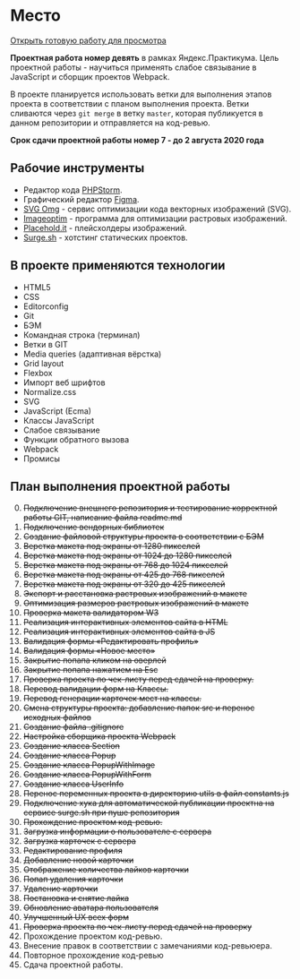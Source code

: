 # Место

[Открыть готовую работу для просмотра](http://yandex-praktikum-mesto-vanyapr.surge.sh/)

**Проектная работа номер девять** в рамках Яндекс.Практикума. Цель проектной работы - научиться применять слабое связывание в JavaScript и сборщик проектов Webpack.

В проекте планируется использовать ветки для выполнения этапов проекта в соответствии с планом выполнения проекта.
Ветки сливаются через `git merge` в ветку `master`, которая публикуется в данном репозитории и отправляется на код-ревью.

__Срок сдачи проектной работы номер 7 - до 2 августа 2020 года__

## Рабочие инструменты

* Редактор кода [PHPStorm](https://jetbrains.com).
* Графический редактор [Figma](https://www.figma.com/).
* [SVG Omg](https://jakearchibald.github.io/svgomg/) - сервис оптимизации кода векторных изображений (SVG).
* [Imageoptim](https://imageoptim.com/) - программа для оптимизации растровых изображений.
* [Placehold.it](https://placeholder.com/) - плейсхолдеры изображений.
* [Surge.sh](http://surge.sh/) - хотстинг статических проектов.

## В проекте применяются технологии

* HTML5
* CSS
* Editorconfig
* Git
* БЭМ
* Командная строка (терминал)
* Ветки в GIT
* Media queries (адаптивная вёрстка)
* Grid layout
* Flexbox
* Импорт веб шрифтов
* Normalize.css
* SVG
* JavaScript (Ecma)
* Классы JavaScript
* Слабое связывание
* Функции обратного вызова
* Webpack
* Промисы

## План выполнения проектной работы

0. ~~Подключение внешнего репозитория и тестирование корректной работы GIT, написание файла readme.md~~
1. ~~Подключение вендорных библиотек~~
2. ~~Создание файловой структуры проекта в соответствии с БЭМ~~
3. ~~Верстка макета под экраны от 1280 пикселей~~
4. ~~Верстка макета под экраны от 1024 до 1280 пикселей~~
5. ~~Верстка макета под экраны от 768 до 1024 пикселей~~
6. ~~Верстка макета под экраны от 425 до 768 пикселей~~
7. ~~Верстка макета под экраны от 320 до 425 пикселей~~
8. ~~Экспорт и расстановка растровых изображений в макете~~
8. ~~Оптимизация размеров растровых изображений в макете~~
9. ~~Проверка макета валидатором W3~~
10. ~~Реализация интерактивных элементов сайта в HTML~~
11. ~~Реализация интерактивных элементов сайта в JS~~
12. ~~Валидация формы «Редактировать профиль»~~
13. ~~Валидация формы «Новое место»~~
14. ~~Закрытие попапа кликом на оверлей~~
15. ~~Закрытие попапа нажатием на Esc~~
16. ~~Проверка проекта по чек-листу перед сдачей на проверку.~~
18. ~~Перевод валидации форм на Классы.~~
19. ~~Перевод генерации карточек мест на классы.~~
20. ~~Смена структуры проекта: добавление папок src и перенос исходных файлов~~
21. ~~Создание файла .gitignore~~
22. ~~Настройка сборщика проекта Webpack~~
23. ~~Создание класса Section~~
24. ~~Создание класса Popup~~
25. ~~Создание класса PopupWithImage~~
26. ~~Создание класса PopupWithForm~~
27. ~~Создание класса UserInfo~~
27. ~~Перенос переменных проекта в директорию utils в файл constants.js~~
29. ~~Подключение хука для автоматической публикации проектна на сервисе surge.sh при пуше репозитория~~
30. ~~Прохождение проектом код-ревью.~~
31. ~~Загрузка информации о пользователе с сервера~~
22. ~~Загрузка карточек с сервера~~
33. ~~Редактирование профиля~~
34. ~~Добавление новой карточки~~
35. ~~Отображение количества лайков карточки~~
36. ~~Попап удаления карточки~~
37. ~~Удаление карточки~~
38. ~~Постановка и снятие лайка~~
39. ~~Обновление аватара пользователя~~
40. ~~Улучшенный UX всех форм~~
41. ~~Проверка проекта по чек-листу перед сдачей на проверку~~
42. Прохождение проектом код-ревью.
43. Внесение правок в соответствии с замечаниями код-ревьюера.
44. Повторное прохождение код-ревью
45. Сдача проектной работы.
